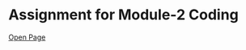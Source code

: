 # Assignment for Module-2 Coding

[Open Page](https://0-jd.github.io/HTML-CSS-and-Javascript-for-Web-Developers/module-2-solution/index.html)